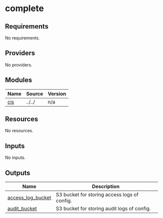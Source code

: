 # complete

<!-- BEGINNING OF PRE-COMMIT-TERRAFORM DOCS HOOK -->
## Requirements

No requirements.

## Providers

No providers.

## Modules

| Name | Source | Version |
|------|--------|---------|
| <a name="module_cis"></a> [cis](#module\_cis) | ../../ | n/a |

## Resources

No resources.

## Inputs

No inputs.

## Outputs

| Name | Description |
|------|-------------|
| <a name="output_access_log_bucket"></a> [access\_log\_bucket](#output\_access\_log\_bucket) | S3 bucket for storing access logs of config. |
| <a name="output_audit_bucket"></a> [audit\_bucket](#output\_audit\_bucket) | S3 bucket for storing audit logs of config. |
<!-- END OF PRE-COMMIT-TERRAFORM DOCS HOOK -->
